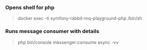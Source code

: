 ### Opens shell for php

>docker exec -ti symfony-rabbit-mq-playground-php /bin/sh

### Runs message consumer with details

>php bin/console messenger:consume async -vv
